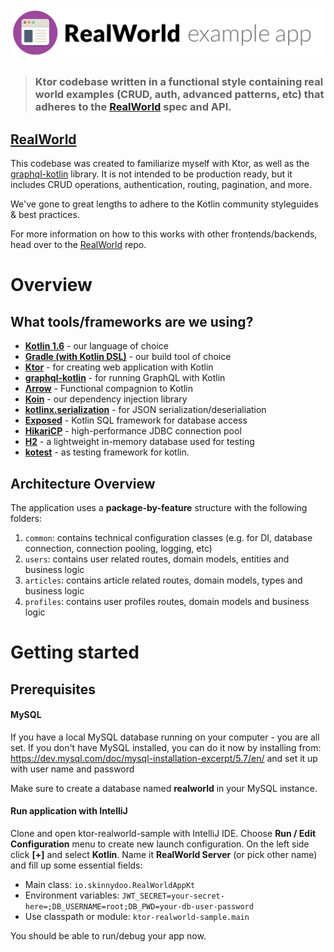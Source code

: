 # ![Ktor RealWorld Sample App](https://github.com/gothinkster/realworld-starter-kit/raw/master/logo.png)

> ### Ktor codebase written in a functional style containing real world examples (CRUD, auth, advanced patterns, etc) that adheres to the [RealWorld](https://realworld-docs.netlify.app/docs/specs/backend-specs/introduction) spec and API.

## [RealWorld](https://realworld-docs.netlify.app)

This codebase was created to familiarize myself with Ktor, as well as the [graphql-kotlin](https://opensource.expediagroup.com/graphql-kotlin/docs/) library. It is not intended to be production ready, but it includes CRUD operations, authentication, routing, pagination, and more.

We've gone to great lengths to adhere to the Kotlin community styleguides & best practices.

For more information on how to this works with other frontends/backends, head over to the [RealWorld](https://github.com/gothinkster/realworld) repo.

# Overview

## What tools/frameworks are we using?

- [**Kotlin 1.6**](https://kotlinlang.org) - our language of choice
- [**Gradle (with Kotlin DSL)**](https://github.com/gradle/gradle) - our build tool of choice
- [**Ktor**](https://github.com/ktorio/ktor) - for creating web application with Kotlin
- [**graphql-kotlin**](https://github.com/ExpediaGroup/graphql-kotlin) - for running GraphQL with Kotlin
- [**Λrrow**](https://github.com/arrow-kt/arrow) - Functional compagnion to Kotlin
- [**Koin**](https://github.com/InsertKoinIO/koin) - our dependency injection library
- [**kotlinx.serialization**](https://github.com/Kotlin/kotlinx.serialization) - for JSON serialization/deserialiation
- [**Exposed**](https://github.com/JetBrains/Exposed) - Kotlin SQL framework for database access
- [**HikariCP**](https://github.com/brettwooldridge/HikariCP) - high-performance JDBC connection pool
- [**H2**](https://www.h2database.com/html/main.html) - a lightweight in-memory database used for testing
- [**kotest**](https://github.com/kotest/kotest/) - as testing framework for kotlin.

## Architecture Overview

The application uses a **package-by-feature** structure with the following folders:
1. `common`: contains technical configuration classes (e.g. for DI, database connection, connection pooling, logging, etc)
2. `users`: contains user related routes, domain models, entities and business logic
3. `articles`: contains article related routes, domain models, types and business logic
4. `profiles`: contains user profiles routes, domain models and business logic

# Getting started

## Prerequisites

#### MySQL

If you have a local MySQL database running on your computer - you are all set.
If you don't have MySQL installed, you can do it now by installing from: https://dev.mysql.com/doc/mysql-installation-excerpt/5.7/en/
and set it up with user name and password 

Make sure to create a database named **realworld** in your MySQL instance.

#### Run application with IntelliJ

Clone and open ktor-realworld-sample with IntelliJ IDE. Choose **Run / Edit Configuration** menu to create new
launch configuration. On the left side click **[+]** and select **Kotlin**. Name it **RealWorld Server** (or pick other name)
and fill up some essential fields:

- Main class: `io.skinnydoo.RealWorldAppKt`
- Environment variables: `JWT_SECRET=your-secret-here=;DB_USERNAME=root;DB_PWD=your-db-user-password`
- Use classpath or module: `ktor-realworld-sample.main`

You should be able to run/debug your app now.

